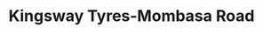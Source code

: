 ---
title: "Kingsway Tyres-Mombasa Road"
url: /nairobi/kingsway-tyres-mombasa-road/
shop: Reifen
---